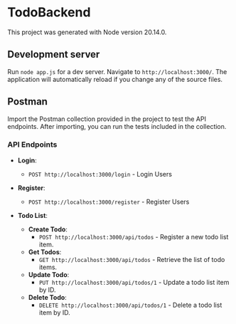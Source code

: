# TodoBackend

This project was generated with Node version 20.14.0.

## Development server

Run `node app.js` for a dev server. Navigate to `http://localhost:3000/`. The application will automatically reload if you change any of the source files.

## Postman

Import the Postman collection provided in the project to test the API endpoints. After importing, you can run the tests included in the collection.

### API Endpoints

- **Login**: 
  - `POST http://localhost:3000/login` - Login Users
  
- **Register**: 
  - `POST http://localhost:3000/register` - Register Users
  
- **Todo List**: 
  - **Create Todo**: 
    - `POST http://localhost:3000/api/todos` - Register a new todo list item.
  - **Get Todos**: 
    - `GET http://localhost:3000/api/todos` - Retrieve the list of todo items.
  - **Update Todo**: 
    - `PUT http://localhost:3000/api/todos/1` - Update a todo list item by ID.
  - **Delete Todo**: 
    - `DELETE http://localhost:3000/api/todos/1` - Delete a todo list item by ID.
